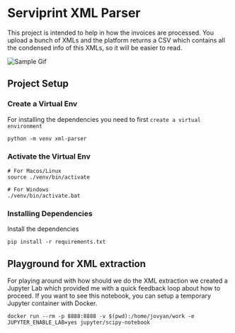 # Serviprint XML Parser

This project is intended to help in how the invoices are processed. You upload a bunch of XMLs and the platform returns a CSV which contains all the condensed info of this XMLs, so it will be easier to read.

![Sample Gif](https://media.giphy.com/media/vpd79Y5fcxQivinMm5/giphy.gif)

## Project Setup

### Create a Virtual Env

For installing the dependencies you need to first `create a virtual environment`

```shell
python -m venv xml-parser
```

### Activate the Virtual Env

```shell
# For Macos/Linux
source ./venv/bin/activate

# For Windows
./venv/bin/activate.bat
```

### Installing Dependencies

Install the dependencies

```shell
pip install -r requirements.txt
```

## Playground for XML extraction

For playing around with how should we do the XML extraction we created a Jupyter Lab which provided me with a quick feedback loop about how to proceed. If you want to see this notebook, you can setup a temporary Jupyter container with Docker.

```shell
docker run --rm -p 8888:8888 -v $(pwd):/home/jovyan/work -e JUPYTER_ENABLE_LAB=yes jupyter/scipy-notebook
```
